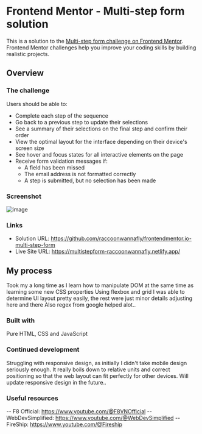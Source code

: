 # Frontend Mentor - Multi-step form solution

This is a solution to the [Multi-step form challenge on Frontend Mentor](https://www.frontendmentor.io/challenges/multistep-form-YVAnSdqQBJ). Frontend Mentor challenges help you improve your coding skills by building realistic projects. 

## Overview

### The challenge
Users should be able to:

- Complete each step of the sequence
- Go back to a previous step to update their selections
- See a summary of their selections on the final step and confirm their order
- View the optimal layout for the interface depending on their device's screen size
- See hover and focus states for all interactive elements on the page
- Receive form validation messages if:
  - A field has been missed
  - The email address is not formatted correctly
  - A step is submitted, but no selection has been made

### Screenshot

![image](https://user-images.githubusercontent.com/130273473/235433896-79616e76-0961-4423-b52c-5eca69720a1a.png)

### Links

- Solution URL: https://github.com/raccoonwannafly/frontendmentor.io-multi-step-form
- Live Site URL: https://multistepform-raccoonwannafly.netlify.app/

## My process
Took my a long time as I learn how to manipulate DOM at the same time as learning some new CSS properties
Using flexbox and grid I was able to determine UI layout pretty easily, the rest were just minor details adjusting here and there
Also regex from google helped alot..

### Built with

Pure HTML, CSS and JavaScript

### Continued development
Struggling with responsive design, as initially I didn't take mobile design seriously enough.
It really boils down to relative units and correct positioning so that the web layout can fit perfectly for other devices.
Will update responsive design in the future..


### Useful resources
-- F8 Official: https://www.youtube.com/@F8VNOfficial
-- WebDevSimplified: https://www.youtube.com/@WebDevSimplified
-- FireShip: https://www.youtube.com/@Fireship

